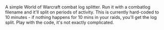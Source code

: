 A simple World of Warcraft combat log splitter. Run it with a combatlog
filename and it'll split on periods of activity. This is currently hard-coded
to 10 minutes - if nothing happens for 10 mins in your raids, you'll get the
log split. Play with the code, it's not exactly complicated.

